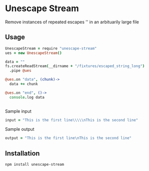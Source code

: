 # Unescape Stream

Remove instances of repeated escapes '\' in an arbituarily large file

## Usage
```coffee
UnescapeStream = require "unescape-stream"
ues = new UnescapeStream()

data = ""
fs.createReadStream(__dirname + "/fixtures/escaped_string_long")
  .pipe @ues

@ues.on "data", (chunk)->
  data += chunk

@ues.on "end", ()->
  console.log data
  
```

Sample input
```coffee
input = "This is the first line\\\\\nThis is the second line"
```

Sample output
```coffee
output = "This is the first line\nThis is the second line"
```

## Installation
```console
npm install unescape-stream
```
